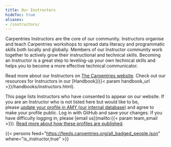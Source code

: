 ```yaml
---
title: Our Instructors
hideToc: true 
aliases:
- /instructors/
---
```


Carpentries Instructors are the core of our community. Instructors organise and teach Carpentries workshops to spread data literacy and programmatic skills both locally and globally. Members of our Instructor community work together to actively grow their instructional and technical skills. Becoming an Instructor is a great step to leveling-up your own technical skills and helps you to become a more effective technical communicator.

Read more about our Instructors on [The Carpentries website](/community/instructors/). Check out our resources for Instructors in our [Handbook]({{< param handbook_url >}}/handbooks/instructors.html).

This page lists Instructors who have consented to appear on our website. If you are an Instructor who is not listed here but would like to be, please [update your profile in AMY (our internal database)](https://amy.carpentries.org/) and agree to make your profile public. Log in with GitHub and save your changes. If you have difficulty logging in, please [email us](mailto:{{< param team_email >}}). [Read more about how these profiles are published](https://carpentries.org/community-member-profile-faq/).

{{< persons feed="https://feeds.carpentries.org/all_badged_people.json" where="is_instructor,true" >}}